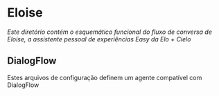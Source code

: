 # Eloise

_Este diretório contém o esquemático funcional do fluxo de conversa de Eloise, a assistente pessoal de experiências Easy da Elo + Cielo_

## DialogFlow

Estes arquivos de configuração definem um agente compatível com DialogFlow 
